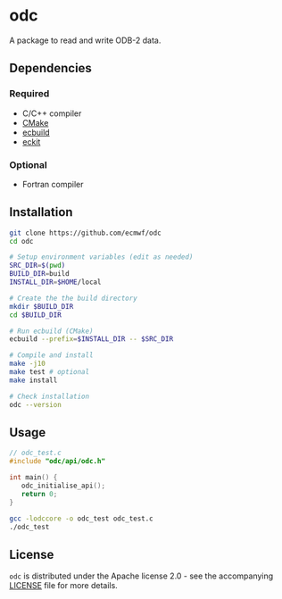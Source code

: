 # odc

A package to read and write ODB-2 data.

## Dependencies

### Required

* C/C++ compiler
* [CMake](https://cmake.org/)
* [ecbuild](https://github.com/ecmwf/ecbuild)
* [eckit](https://github.com/ecmwf/eckit)

### Optional

* Fortran compiler

## Installation

```sh
git clone https://github.com/ecmwf/odc
cd odc

# Setup environment variables (edit as needed)
SRC_DIR=$(pwd)
BUILD_DIR=build
INSTALL_DIR=$HOME/local

# Create the the build directory
mkdir $BUILD_DIR
cd $BUILD_DIR

# Run ecbuild (CMake)
ecbuild --prefix=$INSTALL_DIR -- $SRC_DIR

# Compile and install
make -j10
make test # optional
make install

# Check installation
odc --version
```

## Usage

```c
// odc_test.c
#include "odc/api/odc.h"

int main() {
   odc_initialise_api();
   return 0;
}
```

```sh
gcc -lodccore -o odc_test odc_test.c
./odc_test
```

## License

`odc` is distributed under the Apache license 2.0 - see the accompanying [LICENSE](./LICENSE) file for more details.
